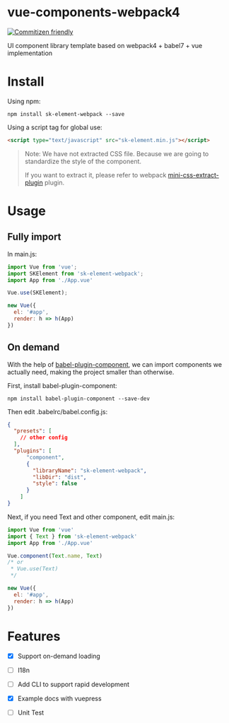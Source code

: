 # vue-components-webpack4
[![Commitizen friendly](https://img.shields.io/badge/commitizen-friendly-brightgreen.svg)](http://commitizen.github.io/cz-cli/)

UI component library template based on webpack4 + babel7 + vue implementation

# Install
Using npm:
```shell
npm install sk-element-webpack --save
```

Using a script tag for global use:

```html
<script type="text/javascript" src="sk-element.min.js"></script>
```

> Note: We have not extracted CSS file. Because we are going to standardize the style of the component.
>
> If you want to extract it, please refer to webpack [mini-css-extract-plugin](https://github.com/webpack-contrib/mini-css-extract-plugin) plugin.

# Usage

## Fully import
In main.js:
```javascript
import Vue from 'vue';
import SKElement from 'sk-element-webpack';
import App from './App.vue'

Vue.use(SKElement);

new Vue({
  el: '#app',
  render: h => h(App)
})

```

## On demand

With the help of [babel-plugin-component](https://github.com/ElementUI/babel-plugin-component), we can import components we actually need, making the project smaller than otherwise.

First, install babel-plugin-component:

```shell
npm install babel-plugin-component --save-dev
```

Then edit .babelrc/babel.config.js:
```json
{
  "presets": [
    // other config
  ],
  "plugins": [
      "component",
      {
        "libraryName": "sk-element-webpack",
        "libDir": "dist",
        "style": false
      }
    ]
}
```

Next, if you need Text and other component, edit main.js:
```javascript
import Vue from 'vue'
import { Text } from 'sk-element-webpack'
import App from './App.vue'

Vue.component(Text.name, Text)
/* or
 * Vue.use(Text)
 */

new Vue({
  el: '#app',
  render: h => h(App)
})
```

# Features
- [x] Support on-demand loading
- [ ] I18n
- [ ] Add CLI to support rapid development
- [x] Example docs with vuepress
- [ ] Unit Test

